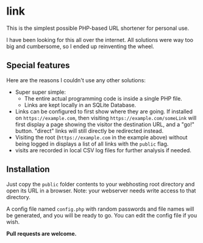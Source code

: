 # link

This is the simplest possible PHP-based URL shortener for personal use.

I have been looking for this all over the internet. All solutions were way too big and cumbersome, so I ended up reinventing the wheel.

## Special features

Here are the reasons I couldn't use any other solutions:
- Super super simple:
    - The entire actual programming code is inside a single PHP file.
    - Links are kept locally in an SQLite Database.
- Links can be configured to first show where they are going. If installed on `https://example.com`, then visiting `https://example.com/someLink` will first display a page showing the visitor the destination URL, and a "go!" button. "direct" links will still directly be redirected instead.
- Visiting the root (`https://example.com` in the example above) without being logged in displays a list of all links with the `public` flag.
- visits are recorded in local CSV log files for further analysis if needed.

## Installation

Just copy the `public` folder contents to your webhosting root directory and open its URL in a browser. Note: your webserver needs write access to that directory.

A config file named `config.php` with random passwords and file names will be generated, and you will be ready to go. You can edit the config file if you wish.

**Pull requests are welcome.**
